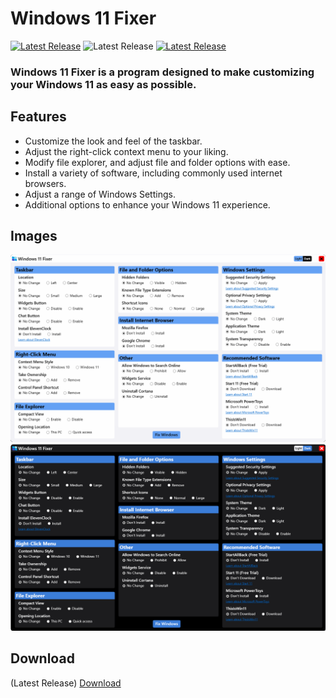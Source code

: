 # Windows 11 Fixer

[![Latest Release](https://img.shields.io/github/v/release/99natmar99/Windows-11-Fixer?style=flat-square)](https://github.com/99natmar99/Windows-11-Fixer/releases/tag/v1.1.1) ![Latest Release](https://img.shields.io/github/downloads/99natmar99/Windows-11-Fixer/total?style=flat-square) [![Latest Release](https://img.shields.io/github/license/99natmar99/Windows-11-Fixer?style=flat-square)](https://github.com/99natmar99/Windows-11-Fixer/blob/master/LICENSE)

### Windows 11 Fixer is a program designed to make customizing your Windows 11 as easy as possible.

## Features
- Customize the look and feel of the taskbar.
- Adjust the right-click context menu to your liking.
- Modify file explorer, and adjust file and folder options with ease.
- Install a variety of software, including commonly used internet browsers.
- Adjust a range of Windows Settings.
- Additional options to enhance your Windows 11 experience.

## Images
![screenshot](https://github.com/99natmar99/Windows-11-Fixer/blob/master/web-images/light.PNG)
![screenshot](https://github.com/99natmar99/Windows-11-Fixer/blob/master/web-images/dark.PNG)

## Download
(Latest Release) [Download](https://github.com/99natmar99/Windows-11-Fixer/releases/tag/v1.1.1)

